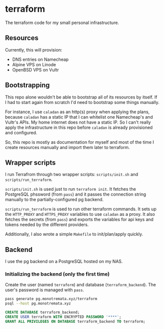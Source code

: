 # terraform

The terraform code for my small personal infrastructure.

## Resources

Currently, this will provision:
* DNS entries on Namecheap
* Alpine VPS on Linode
* OpenBSD VPS on Vultr

## Bootstrapping

This repo alone wouldn't be able to bootstrap all of its resources by itself.
If I had to start again from scratch I'd need to bootstrap some things
manually.

For instance, I use `caladan` as an http(s) proxy when applying the plans,
because `caladan` has a static IP that I can whitelist one Namecheap's and
Vultr's APIs.
My home internet does not have a static IP.
So I can't really apply the infrastructure in this repo before `caladan` is
already provisioned and configured.

So, this repo is mostly as documentation for myself and most of the time I
create resources manually and import them later to terraform.

## Wrapper scripts

I run Terrafrom through two wrapper scripts: `scripts/init.sh` and
`scripts/run_terraform`.

`scripts/init.sh` is used just to run `terraform init`. It fetches the
PostgreSQL phssword (from `pass`) and it passes the connection string manually
to the partially-configured pg backend.

`scripts/run_terraform` is used to run other terraform commands. It sets up the
`HTTP_PROXY` and `HTTPS_PROXY` variables to use `caladan` as a proxy. It also
fetches the secrets (from `pass`) and exports the variables for api keys and
tokens needed by the different providers.

Additionally, I also wrote a simple `Makefile` to init/plan/apply quickly.

## Backend

I use the pg backend on a PostgreSQL hosted on my NAS.

### Initializing the backend (only the first time)

Create the user (named `terraform`) and database (`terraform_backend`). The
user's password is managed with `pass`.

```sh
pass generate pg.monotremata.xyz/terraform
psql --host pg.monotremata.xyz
```

```sql
CREATE DATABASE terraform_backend;
CREATE USER terraform WITH ENCRYPTED PASSWORD '****';
GRANT ALL PRIVILEGES ON DATABASE terraform_backend TO terraform;
```

